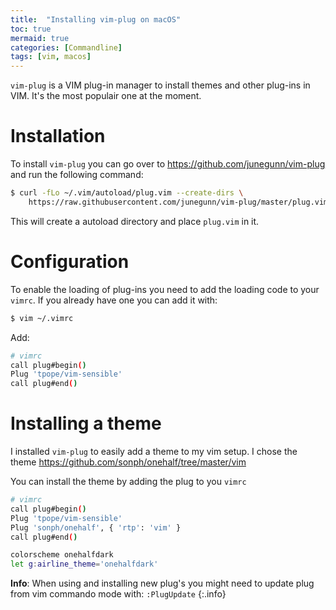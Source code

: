 ```yaml
---
title:  "Installing vim-plug on macOS"
toc: true
mermaid: true
categories: [Commandline]
tags: [vim, macos]
---
```


`vim-plug` is a VIM plug-in manager to install themes and other plug-ins in VIM. It's the most populair one at the moment.

# Installation
To install `vim-plug` you can go over to https://github.com/junegunn/vim-plug and run the following command:
```bash
$ curl -fLo ~/.vim/autoload/plug.vim --create-dirs \
    https://raw.githubusercontent.com/junegunn/vim-plug/master/plug.vim 
```

This will create a autoload directory and place `plug.vim` in it.

# Configuration
To enable the loading of plug-ins you need to add the loading code to your `vimrc`. If you already have one you can add it with:
```bash
$ vim ~/.vimrc 
```

Add:
```bash
# vimrc
call plug#begin()
Plug 'tpope/vim-sensible'
call plug#end()
```

# Installing a theme
I installed `vim-plug` to easily add a theme to my vim setup. I chose the theme https://github.com/sonph/onehalf/tree/master/vim

You can install the theme by adding the plug to you `vimrc`
```bash
# vimrc
call plug#begin()
Plug 'tpope/vim-sensible'
Plug 'sonph/onehalf', { 'rtp': 'vim' }
call plug#end()

colorscheme onehalfdark
let g:airline_theme='onehalfdark'
```

**Info**: When using and installing new plug's you might need to update plug from vim commando mode with: `:PlugUpdate`
{:.info}
